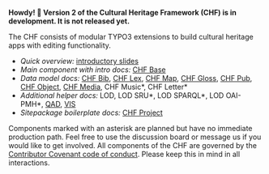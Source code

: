 **Howdy! 👋 Version 2 of the Cultural Heritage Framework (CHF) is in development. It is not released yet.**

The CHF consists of modular TYPO3 extensions to build cultural heritage apps with editing functionality.

- *Quick overview:* [introductory slides](https://github.com/digicademy-chf/admin/blob/main/IntroductorySlides.pdf)
- *Main component with intro docs:* [CHF Base](https://digicademy-chf.github.io/chf_base)
- *Data model docs:* [CHF Bib](https://digicademy-chf.github.io/chf_bib), [CHF Lex](https://digicademy-chf.github.io/chf_lex), [CHF Map](https://digicademy-chf.github.io/chf_map), [CHF Gloss](https://digicademy-chf.github.io/chf_gloss), [CHF Pub](https://digicademy-chf.github.io/chf_pub), [CHF Object](https://digicademy-chf.github.io/chf_object), [CHF Media](https://digicademy-chf.github.io/chf_media), CHF Music*, CHF Letter*
- *Additional helper docs:* LOD, LOD SRU*, LOD SPARQL*, LOD OAI-PMH*, [QAD](https://digicademy.github.io/qad), [VIS](https://digicademy.github.io/vis)
- *Sitepackage boilerplate docs:* [CHF Project](https://digicademy-chf.github.io/chf_project)

Components marked with an asterisk are planned but have no immediate production path. Feel free to use the discussion board or message us if you would like to get involved. All components of the CHF are governed by the [Contributor Covenant code of conduct](https://github.com/digicademy-chf/.github/blob/main/CODE_OF_CONDUCT.md). Please keep this in mind in all interactions.
